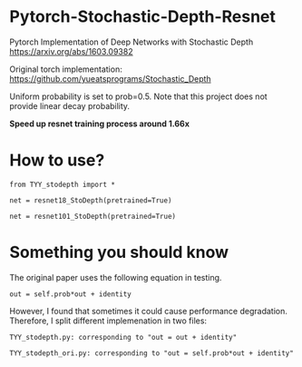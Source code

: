 # Pytorch-Stochastic-Depth-Resnet
Pytorch Implementation of Deep Networks with Stochastic Depth https://arxiv.org/abs/1603.09382

Original torch implementation: https://github.com/yueatsprograms/Stochastic_Depth

Uniform probability is set to prob=0.5. Note that this project does not provide linear decay probability.

**Speed up resnet training process around 1.66x**

# How to use?
```
from TYY_stodepth import *

net = resnet18_StoDepth(pretrained=True)

net = resnet101_StoDepth(pretrained=True)
```

# Something you should know
The original paper uses the following equation in testing.
```
out = self.prob*out + identity
```
However, I found that sometimes it could cause performance degradation.
Therefore, I split different implemenation in two files:
```
TYY_stodepth.py: corresponding to "out = out + identity"
```
```
TYY_stodepth_ori.py: corresponding to "out = self.prob*out + identity"
```

